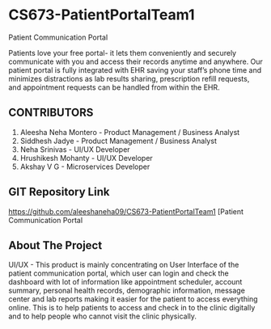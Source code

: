 # CS673-PatientPortalTeam1
Patient Communication Portal

Patients love your free portal- it lets them conveniently and securely communicate with you and access their records anytime and anywhere. Our patient portal is fully integrated with EHR saving your staff’s phone time and minimizes distractions as lab results sharing, prescription refill requests, and appointment requests can be handled from within the EHR.

## CONTRIBUTORS 
1. Aleesha Neha Montero - Product Management / Business Analyst
2. Siddhesh Jadye - Product Management / Business Analyst
3. Neha Srinivas - UI/UX Developer
4. Hrushikesh Mohanty - UI/UX Developer
5. Akshay V G - Microservices Developer

## GIT Repository Link
https://github.com/aleeshaneha09/CS673-PatientPortalTeam1 [Patient Communication Portal

## About The Project

UI/UX - This product is mainly concentrating on User Interface of the patient communication portal, which user can login and check the dashboard with lot of information like appointment scheduler, account summary, personal health records, demographic information, message center and lab reports making it easier for the patient to access everything online. This is to help patients to access and check in to the clinic digitally and to help people who cannot visit the clinic physically.
